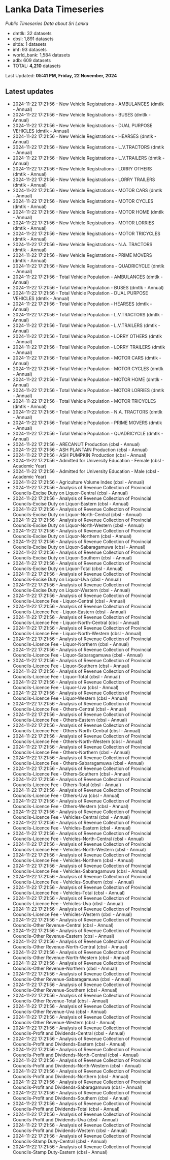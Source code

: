 # Lanka Data Timeseries
*Public Timeseries Data about Sri Lanka*

* dmtlk: 32 datasets
* cbsl: 1,891 datasets
* sltda: 1 datasets
* imf: 93 datasets
* world_bank: 1,584 datasets
* adb: 609 datasets
* TOTAL: **4,210** datasets

Last Updated: **05:41 PM, Friday, 22 November, 2024**

## Latest updates

* 2024-11-22 17:21:56 - New Vehicle Registrations - AMBULANCES (dmtlk - Annual)
* 2024-11-22 17:21:56 - New Vehicle Registrations - BUSES (dmtlk - Annual)
* 2024-11-22 17:21:56 - New Vehicle Registrations - DUAL PURPOSE VEHICLES (dmtlk - Annual)
* 2024-11-22 17:21:56 - New Vehicle Registrations - HEARSES (dmtlk - Annual)
* 2024-11-22 17:21:56 - New Vehicle Registrations - L.V.TRACTORS (dmtlk - Annual)
* 2024-11-22 17:21:56 - New Vehicle Registrations - L.V.TRAILERS (dmtlk - Annual)
* 2024-11-22 17:21:56 - New Vehicle Registrations - LORRY OTHERS (dmtlk - Annual)
* 2024-11-22 17:21:56 - New Vehicle Registrations - LORRY TRAILERS (dmtlk - Annual)
* 2024-11-22 17:21:56 - New Vehicle Registrations - MOTOR CARS (dmtlk - Annual)
* 2024-11-22 17:21:56 - New Vehicle Registrations - MOTOR CYCLES (dmtlk - Annual)
* 2024-11-22 17:21:56 - New Vehicle Registrations - MOTOR HOME (dmtlk - Annual)
* 2024-11-22 17:21:56 - New Vehicle Registrations - MOTOR LORRIES (dmtlk - Annual)
* 2024-11-22 17:21:56 - New Vehicle Registrations - MOTOR TRICYCLES (dmtlk - Annual)
* 2024-11-22 17:21:56 - New Vehicle Registrations - N.A. TRACTORS (dmtlk - Annual)
* 2024-11-22 17:21:56 - New Vehicle Registrations - PRIME MOVERS (dmtlk - Annual)
* 2024-11-22 17:21:56 - New Vehicle Registrations - QUADRICYCLE (dmtlk - Annual)
* 2024-11-22 17:21:56 - Total Vehicle Population - AMBULANCES (dmtlk - Annual)
* 2024-11-22 17:21:56 - Total Vehicle Population - BUSES (dmtlk - Annual)
* 2024-11-22 17:21:56 - Total Vehicle Population - DUAL PURPOSE VEHICLES (dmtlk - Annual)
* 2024-11-22 17:21:56 - Total Vehicle Population - HEARSES (dmtlk - Annual)
* 2024-11-22 17:21:56 - Total Vehicle Population - L.V.TRACTORS (dmtlk - Annual)
* 2024-11-22 17:21:56 - Total Vehicle Population - L.V.TRAILERS (dmtlk - Annual)
* 2024-11-22 17:21:56 - Total Vehicle Population - LORRY OTHERS (dmtlk - Annual)
* 2024-11-22 17:21:56 - Total Vehicle Population - LORRY TRAILERS (dmtlk - Annual)
* 2024-11-22 17:21:56 - Total Vehicle Population - MOTOR CARS (dmtlk - Annual)
* 2024-11-22 17:21:56 - Total Vehicle Population - MOTOR CYCLES (dmtlk - Annual)
* 2024-11-22 17:21:56 - Total Vehicle Population - MOTOR HOME (dmtlk - Annual)
* 2024-11-22 17:21:56 - Total Vehicle Population - MOTOR LORRIES (dmtlk - Annual)
* 2024-11-22 17:21:56 - Total Vehicle Population - MOTOR TRICYCLES (dmtlk - Annual)
* 2024-11-22 17:21:56 - Total Vehicle Population - N.A. TRACTORS (dmtlk - Annual)
* 2024-11-22 17:21:56 - Total Vehicle Population - PRIME MOVERS (dmtlk - Annual)
* 2024-11-22 17:21:56 - Total Vehicle Population - QUADRICYCLE (dmtlk - Annual)
* 2024-11-22 17:21:56 - ARECANUT Production (cbsl - Annual)
* 2024-11-22 17:21:56 - ASH PLANTAIN Production (cbsl - Annual)
* 2024-11-22 17:21:56 - ASH PUMPKIN Production (cbsl - Annual)
* 2024-11-22 17:21:56 - Admitted for University Education - Female (cbsl - Academic Year)
* 2024-11-22 17:21:56 - Admitted for University Education - Male (cbsl - Academic Year)
* 2024-11-22 17:21:56 - Agriculture Volume Index (cbsl - Annual)
* 2024-11-22 17:21:56 - Analysis of Revenue Collection of Provincial Councils-Excise Duty on Liquor-Central (cbsl - Annual)
* 2024-11-22 17:21:56 - Analysis of Revenue Collection of Provincial Councils-Excise Duty on Liquor-Eastern (cbsl - Annual)
* 2024-11-22 17:21:56 - Analysis of Revenue Collection of Provincial Councils-Excise Duty on Liquor-North-Central (cbsl - Annual)
* 2024-11-22 17:21:56 - Analysis of Revenue Collection of Provincial Councils-Excise Duty on Liquor-North-Western (cbsl - Annual)
* 2024-11-22 17:21:56 - Analysis of Revenue Collection of Provincial Councils-Excise Duty on Liquor-Northern (cbsl - Annual)
* 2024-11-22 17:21:56 - Analysis of Revenue Collection of Provincial Councils-Excise Duty on Liquor-Sabaragamuwa (cbsl - Annual)
* 2024-11-22 17:21:56 - Analysis of Revenue Collection of Provincial Councils-Excise Duty on Liquor-Southern (cbsl - Annual)
* 2024-11-22 17:21:56 - Analysis of Revenue Collection of Provincial Councils-Excise Duty on Liquor-Total (cbsl - Annual)
* 2024-11-22 17:21:56 - Analysis of Revenue Collection of Provincial Councils-Excise Duty on Liquor-Uva (cbsl - Annual)
* 2024-11-22 17:21:56 - Analysis of Revenue Collection of Provincial Councils-Excise Duty on Liquor-Western (cbsl - Annual)
* 2024-11-22 17:21:56 - Analysis of Revenue Collection of Provincial Councils-Licence Fee - Liquor-Central (cbsl - Annual)
* 2024-11-22 17:21:56 - Analysis of Revenue Collection of Provincial Councils-Licence Fee - Liquor-Eastern (cbsl - Annual)
* 2024-11-22 17:21:56 - Analysis of Revenue Collection of Provincial Councils-Licence Fee - Liquor-North-Central (cbsl - Annual)
* 2024-11-22 17:21:56 - Analysis of Revenue Collection of Provincial Councils-Licence Fee - Liquor-North-Western (cbsl - Annual)
* 2024-11-22 17:21:56 - Analysis of Revenue Collection of Provincial Councils-Licence Fee - Liquor-Northern (cbsl - Annual)
* 2024-11-22 17:21:56 - Analysis of Revenue Collection of Provincial Councils-Licence Fee - Liquor-Sabaragamuwa (cbsl - Annual)
* 2024-11-22 17:21:56 - Analysis of Revenue Collection of Provincial Councils-Licence Fee - Liquor-Southern (cbsl - Annual)
* 2024-11-22 17:21:56 - Analysis of Revenue Collection of Provincial Councils-Licence Fee - Liquor-Total (cbsl - Annual)
* 2024-11-22 17:21:56 - Analysis of Revenue Collection of Provincial Councils-Licence Fee - Liquor-Uva (cbsl - Annual)
* 2024-11-22 17:21:56 - Analysis of Revenue Collection of Provincial Councils-Licence Fee - Liquor-Western (cbsl - Annual)
* 2024-11-22 17:21:56 - Analysis of Revenue Collection of Provincial Councils-Licence Fee - Others-Central (cbsl - Annual)
* 2024-11-22 17:21:56 - Analysis of Revenue Collection of Provincial Councils-Licence Fee - Others-Eastern (cbsl - Annual)
* 2024-11-22 17:21:56 - Analysis of Revenue Collection of Provincial Councils-Licence Fee - Others-North-Central (cbsl - Annual)
* 2024-11-22 17:21:56 - Analysis of Revenue Collection of Provincial Councils-Licence Fee - Others-North-Western (cbsl - Annual)
* 2024-11-22 17:21:56 - Analysis of Revenue Collection of Provincial Councils-Licence Fee - Others-Northern (cbsl - Annual)
* 2024-11-22 17:21:56 - Analysis of Revenue Collection of Provincial Councils-Licence Fee - Others-Sabaragamuwa (cbsl - Annual)
* 2024-11-22 17:21:56 - Analysis of Revenue Collection of Provincial Councils-Licence Fee - Others-Southern (cbsl - Annual)
* 2024-11-22 17:21:56 - Analysis of Revenue Collection of Provincial Councils-Licence Fee - Others-Total (cbsl - Annual)
* 2024-11-22 17:21:56 - Analysis of Revenue Collection of Provincial Councils-Licence Fee - Others-Uva (cbsl - Annual)
* 2024-11-22 17:21:56 - Analysis of Revenue Collection of Provincial Councils-Licence Fee - Others-Western (cbsl - Annual)
* 2024-11-22 17:21:56 - Analysis of Revenue Collection of Provincial Councils-Licence Fee - Vehicles-Central (cbsl - Annual)
* 2024-11-22 17:21:56 - Analysis of Revenue Collection of Provincial Councils-Licence Fee - Vehicles-Eastern (cbsl - Annual)
* 2024-11-22 17:21:56 - Analysis of Revenue Collection of Provincial Councils-Licence Fee - Vehicles-North-Central (cbsl - Annual)
* 2024-11-22 17:21:56 - Analysis of Revenue Collection of Provincial Councils-Licence Fee - Vehicles-North-Western (cbsl - Annual)
* 2024-11-22 17:21:56 - Analysis of Revenue Collection of Provincial Councils-Licence Fee - Vehicles-Northern (cbsl - Annual)
* 2024-11-22 17:21:56 - Analysis of Revenue Collection of Provincial Councils-Licence Fee - Vehicles-Sabaragamuwa (cbsl - Annual)
* 2024-11-22 17:21:56 - Analysis of Revenue Collection of Provincial Councils-Licence Fee - Vehicles-Southern (cbsl - Annual)
* 2024-11-22 17:21:56 - Analysis of Revenue Collection of Provincial Councils-Licence Fee - Vehicles-Total (cbsl - Annual)
* 2024-11-22 17:21:56 - Analysis of Revenue Collection of Provincial Councils-Licence Fee - Vehicles-Uva (cbsl - Annual)
* 2024-11-22 17:21:56 - Analysis of Revenue Collection of Provincial Councils-Licence Fee - Vehicles-Western (cbsl - Annual)
* 2024-11-22 17:21:56 - Analysis of Revenue Collection of Provincial Councils-Other Revenue-Central (cbsl - Annual)
* 2024-11-22 17:21:56 - Analysis of Revenue Collection of Provincial Councils-Other Revenue-Eastern (cbsl - Annual)
* 2024-11-22 17:21:56 - Analysis of Revenue Collection of Provincial Councils-Other Revenue-North-Central (cbsl - Annual)
* 2024-11-22 17:21:56 - Analysis of Revenue Collection of Provincial Councils-Other Revenue-North-Western (cbsl - Annual)
* 2024-11-22 17:21:56 - Analysis of Revenue Collection of Provincial Councils-Other Revenue-Northern (cbsl - Annual)
* 2024-11-22 17:21:56 - Analysis of Revenue Collection of Provincial Councils-Other Revenue-Sabaragamuwa (cbsl - Annual)
* 2024-11-22 17:21:56 - Analysis of Revenue Collection of Provincial Councils-Other Revenue-Southern (cbsl - Annual)
* 2024-11-22 17:21:56 - Analysis of Revenue Collection of Provincial Councils-Other Revenue-Total (cbsl - Annual)
* 2024-11-22 17:21:56 - Analysis of Revenue Collection of Provincial Councils-Other Revenue-Uva (cbsl - Annual)
* 2024-11-22 17:21:56 - Analysis of Revenue Collection of Provincial Councils-Other Revenue-Western (cbsl - Annual)
* 2024-11-22 17:21:56 - Analysis of Revenue Collection of Provincial Councils-Profit and Dividends-Central (cbsl - Annual)
* 2024-11-22 17:21:56 - Analysis of Revenue Collection of Provincial Councils-Profit and Dividends-Eastern (cbsl - Annual)
* 2024-11-22 17:21:56 - Analysis of Revenue Collection of Provincial Councils-Profit and Dividends-North-Central (cbsl - Annual)
* 2024-11-22 17:21:56 - Analysis of Revenue Collection of Provincial Councils-Profit and Dividends-North-Western (cbsl - Annual)
* 2024-11-22 17:21:56 - Analysis of Revenue Collection of Provincial Councils-Profit and Dividends-Northern (cbsl - Annual)
* 2024-11-22 17:21:56 - Analysis of Revenue Collection of Provincial Councils-Profit and Dividends-Sabaragamuwa (cbsl - Annual)
* 2024-11-22 17:21:56 - Analysis of Revenue Collection of Provincial Councils-Profit and Dividends-Southern (cbsl - Annual)
* 2024-11-22 17:21:56 - Analysis of Revenue Collection of Provincial Councils-Profit and Dividends-Total (cbsl - Annual)
* 2024-11-22 17:21:56 - Analysis of Revenue Collection of Provincial Councils-Profit and Dividends-Uva (cbsl - Annual)
* 2024-11-22 17:21:56 - Analysis of Revenue Collection of Provincial Councils-Profit and Dividends-Western (cbsl - Annual)
* 2024-11-22 17:21:56 - Analysis of Revenue Collection of Provincial Councils-Stamp Duty-Central (cbsl - Annual)
* 2024-11-22 17:21:56 - Analysis of Revenue Collection of Provincial Councils-Stamp Duty-Eastern (cbsl - Annual)